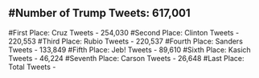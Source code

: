 #Number of Trump Tweets: 617,001
---
#First Place: Cruz Tweets - 254,030
#Second Place: Clinton Tweets - 220,553
#Third Place: Rubio Tweets - 220,537
#Fourth Place: Sanders Tweets - 133,849
#Fifth Place: Jeb! Tweets - 89,610
#Sixth Place: Kasich Tweets - 46,224
#Seventh Place: Carson Tweets - 26,648
#Last Place: Total Tweets -  

